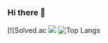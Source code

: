 ### Hi there 👋
 
[![Solved.ac
 <img src="http://mazandi.herokuapp.com/api?handle={pyominmin}&theme=cold"/>   ![Top Langs](https://github-readme-stats.vercel.app/api/top-langs/?username=pyominmin&layout=compact&theme=compact)

